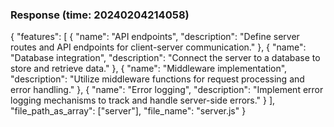 ### Response (time: 20240204214058)

{
  "features": [
    {
      "name": "API endpoints",
      "description": "Define server routes and API endpoints for client-server communication."
    },
    {
      "name": "Database integration",
      "description": "Connect the server to a database to store and retrieve data."
    },
    {
      "name": "Middleware implementation",
      "description": "Utilize middleware functions for request processing and error handling."
    },
    {
      "name": "Error logging",
      "description": "Implement error logging mechanisms to track and handle server-side errors."
    }
  ],
  "file_path_as_array": ["server"],
  "file_name": "server.js"
}